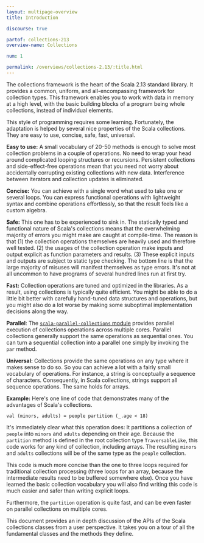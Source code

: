 ```yaml
---
layout: multipage-overview
title: Introduction

discourse: true

partof: collections-213
overview-name: Collections

num: 1

permalink: /overviews/collections-2.13/:title.html
---
```


The collections framework is the heart of the Scala 2.13 standard
library.  It provides a common, uniform, and all-encompassing
framework for collection types.  This framework enables you to work
with data in memory at a high level, with the basic building blocks of
a program being whole collections, instead of individual elements.

This style of programming requires some learning. Fortunately,
the adaptation is helped by several nice properties of the Scala
collections. They are easy to use, concise, safe, fast, universal.

**Easy to use:** A small vocabulary of 20-50 methods is
enough to solve most collection problems in a couple of operations. No
need to wrap your head around complicated looping structures or
recursions. Persistent collections and side-effect-free operations mean
that you need not worry about accidentally corrupting existing
collections with new data.  Interference between iterators and
collection updates is eliminated.

**Concise:** You can achieve with a single word what used to
take one or several loops. You can express functional operations with
lightweight syntax and combine operations effortlessly, so that the result
feels like a custom algebra.

**Safe:** This one has to be experienced to sink in. The
statically typed and functional nature of Scala's collections means
that the overwhelming majority of errors you might make are caught at
compile-time. The reason is that (1) the collection operations
themselves are heavily used and therefore well
tested. (2) the usages of the collection operation make inputs and
output explicit as function parameters and results. (3) These explicit
inputs and outputs are subject to static type checking. The bottom line
is that the large majority of misuses will manifest themselves as type
errors. It's not at all uncommon to have programs of several hundred
lines run at first try.

**Fast:** Collection operations are tuned and optimized in the
libraries. As a result, using collections is typically quite
efficient. You might be able to do a little bit better with carefully
hand-tuned data structures and operations, but you might also do a lot
worse by making some suboptimal implementation decisions along the
way.

**Parallel**: The
[`scala-parallel-collections` module](https://index.scala-lang.org/scala/scala-parallel-collections/scala-parallel-collections)
provides parallel execution of collections operations across multiple cores.
Parallel collections generally support the same
operations as sequential ones.  You can turn a sequential collection into a
parallel one simply by invoking the `par` method.

**Universal:** Collections provide the same operations on
any type where it makes sense to do so. So you can achieve a lot with
a fairly small vocabulary of operations. For instance, a string is
conceptually a sequence of characters. Consequently, in Scala
collections, strings support all sequence operations. The same holds
for arrays.

**Example:** Here's one line of code that demonstrates many of the
advantages of Scala's collections.

    val (minors, adults) = people partition (_.age < 18)

It's immediately clear what this operation does: It partitions a
collection of `people` into `minors` and `adults` depending on
their age. Because the `partition` method is defined in the root
collection type `TraversableLike`, this code works for any kind of
collection, including arrays. The resulting `minors` and `adults`
collections will be of the same type as the `people` collection.

This code is much more concise than the one to three loops required for
traditional collection processing (three loops for an array, because
the intermediate results need to be buffered somewhere else).  Once
you have learned the basic collection vocabulary you will also find
writing this code is much easier and safer than writing explicit
loops.

Furthermore, the `partition` operation is quite fast, and can
be even faster on parallel collections on multiple cores.

This document provides an in depth discussion of the APIs of the
Scala collections classes from a user perspective.  It takes you on
a tour of all the fundamental classes and the methods they define.
